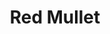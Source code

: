 ---
templateKey: blog-post
featuredpost: false
featuredimage: /assets/Red_Mullet.png
title: Red Mullet
description: Fish|Pole
testfield: 292
---